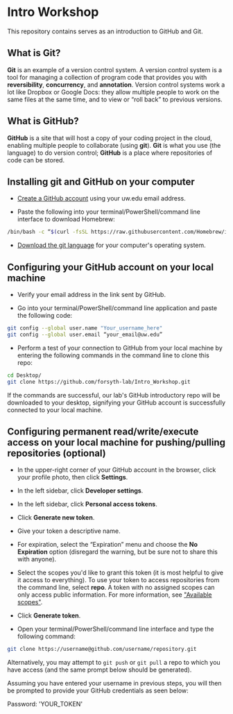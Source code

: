 # Intro Workshop

This repository contains serves as an introduction to GitHub and Git.

## What is Git?

**Git** is an example of a version control system. A version control system is a tool for managing a collection of program code that provides you with **reversibility**, **concurrency**, and **annotation**. Version control systems work a lot like Dropbox or Google Docs: they allow multiple people to work on the same files at the same time, and to view or “roll back” to previous versions.

## What is GitHub?

**GitHub** is a site that will host a copy of your coding project in the cloud, enabling multiple people to collaborate (using **git**). **Git** is what you use (the language) to do version control; **GitHub** is a place where repositories of code can be stored.

## Installing git and GitHub on your computer

- [Create a GitHub account](https://github.com/join) using your uw.edu email address.

- Paste the following into your terminal/PowerShell/command line interface to download Homebrew:

```bash
/bin/bash -c “$(curl -fsSL https://raw.githubusercontent.com/Homebrew/install/HEAD/install.sh)”
```

- [Download the git language](https://git-scm.com/downloads) for your computer's operating system.

## Configuring your GitHub account on your local machine

- Verify your email address in the link sent by GitHub.

- Go into your terminal/PowerShell/command line application and paste the following code:

```bash
git config --global user.name "Your_username_here"
git config --global user.email “your_email@uw.edu”
```

- Perform a test of your connection to GitHub from your local machine by entering the following commands in the command line to clone this repo:

```bash
cd Desktop/
git clone https://github.com/forsyth-lab/Intro_Workshop.git
```

If the commands are successful, our lab's GitHub introductory repo will be downloaded to your desktop, signifying your GitHub account is successfully connected to your local machine.

## Configuring permanent read/write/execute access on your local machine for pushing/pulling repositories (optional)

- In the upper-right corner of your GitHub account in the browser, click your profile photo, then click **Settings**.

- In the left sidebar, click **Developer settings**.

- In the left sidebar, click **Personal access tokens**.

- Click **Generate new token**.

- Give your token a descriptive name.

- For expiration, select the “Expiration” menu and choose the **No Expiration** option (disregard the warning, but be sure not to share this with anyone).

- Select the scopes you'd like to grant this token (it is most helpful to give it access to everything). To use your token to access repositories from the command line, select **repo**. A token with no assigned scopes can only access public information. For more information, see ["Available scopes"](https://docs.github.com/en/enterprise-server@3.4/developers/apps/building-oauth-apps/scopes-for-oauth-apps#available-scopes).

- Click **Generate token**.

- Open your terminal/PowerShell/command line interface and type the following command:

```bash
git clone https://username@github.com/username/repository.git
```

Alternatively, you may attempt to `git push` or `git pull` a repo to which you have access (and the same prompt below should be generated).

Assuming you have entered your username in previous steps, you will then be prompted to provide your GitHub credentials as seen below:

Password: 'YOUR_TOKEN'
